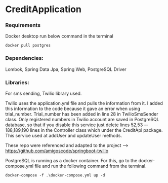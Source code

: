 # CreditApplication
### Requirements
Docker desktop
run below command in the terminal 
```
docker pull postgres
```
### Dependencies:
Lombok, Spring Data Jpa, Spring Web, PostgreSQL Driver
### Libraries:
For sms sending, Twilio library used. 

Twilio uses the application.yml file and pulls the information from it.
I added this information to the code because it gave an error when using trial_number.
Trial_number has been added in line 28 in TwilioSmsSender class.
Only registered numbers in Twilio account are saved in PostgreSQL database, so that 
if you disable this service just delete lines 52,53 -- 188,189,190 lines in the Controller class which under the CreditApi package.
This service used at addUser and updateUser methods.

These repo were referenced and adapted to the project --> https://github.com/amigoscode/springboot-twilio

PostgreSQL is running as a docker container.
For this, go to the docker-compose.yml file and run the following command from the terminal.

```
docker-compose -f .\docker-compose.yml up -d
```


